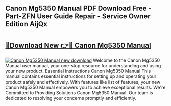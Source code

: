 ## Canon Mg5350 Manual PDF Download Free - Part-ZFN User Guide Repair - Service Owner Edition AijQx

# <h2><a href="http://cf21812.oget.top/?id=Canon+Mg5350+Manual">🔗Download New 👉🔴 Canon Mg5350 Manual</a></h2>

[![Canon Mg5350 Manual new download](https://i.imgur.com/5g1atiW.png)](http://cf21812.oget.top/?id=Canon+Mg5350+Manual)
Welcome to the Canon Mg5350 Manual user manual, your one-stop resource for understanding and using your new product. Essential Instructions Canon Mg5350 Manual This manual contains essential instructions for setting up and operating your product safely and effectively. With features like list of features, your new Canon Mg5350 Manual empowers you to achieve exceptional results. We're Committed to Providing Solutions Canon Mg5350 Manual. Our team is dedicated to resolving your concerns promptly and efficiently.
